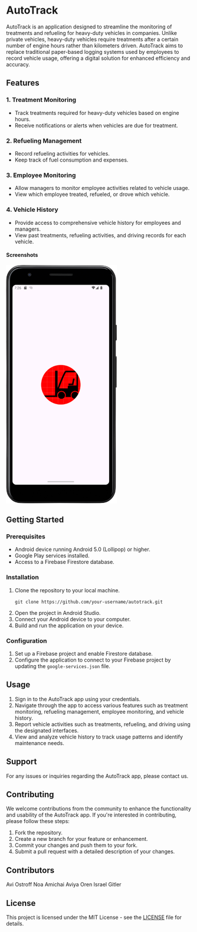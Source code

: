 # AutoTrack

AutoTrack is an application designed to streamline the monitoring of treatments and refueling for heavy-duty vehicles in companies. Unlike private vehicles, heavy-duty vehicles require treatments after a certain number of engine hours rather than kilometers driven. AutoTrack aims to replace traditional paper-based logging systems used by employees to record vehicle usage, offering a digital solution for enhanced efficiency and accuracy.

## Features

### 1. Treatment Monitoring
- Track treatments required for heavy-duty vehicles based on engine hours.
- Receive notifications or alerts when vehicles are due for treatment.

### 2. Refueling Management
- Record refueling activities for vehicles.
- Keep track of fuel consumption and expenses.

### 3. Employee Monitoring
- Allow managers to monitor employee activities related to vehicle usage.
- View which employee treated, refueled, or drove which vehicle.

### 4. Vehicle History
- Provide access to comprehensive vehicle history for employees and managers.
- View past treatments, refueling activities, and driving records for each vehicle.

#### Screenshots
<img src="Screenshots/First_screen.png" alt="Image" width="300px">

## Getting Started

### Prerequisites
- Android device running Android 5.0 (Lollipop) or higher.
- Google Play services installed.
- Access to a Firebase Firestore database.

### Installation
1. Clone the repository to your local machine.
   ```
   git clone https://github.com/your-username/autotrack.git
   ```
2. Open the project in Android Studio.
3. Connect your Android device to your computer.
4. Build and run the application on your device.

### Configuration
1. Set up a Firebase project and enable Firestore database.
2. Configure the application to connect to your Firebase project by updating the `google-services.json` file.

## Usage
1. Sign in to the AutoTrack app using your credentials.
2. Navigate through the app to access various features such as treatment monitoring, refueling management, employee monitoring, and vehicle history.
3. Report vehicle activities such as treatments, refueling, and driving using the designated interfaces.
4. View and analyze vehicle history to track usage patterns and identify maintenance needs.

## Support
For any issues or inquiries regarding the AutoTrack app, please contact us.

## Contributing
We welcome contributions from the community to enhance the functionality and usability of the AutoTrack app. If you're interested in contributing, please follow these steps:
1. Fork the repository.
2. Create a new branch for your feature or enhancement.
3. Commit your changes and push them to your fork.
4. Submit a pull request with a detailed description of your changes.

## Contributors
Avi Ostroff
Noa Amichai
Aviya Oren
Israel Gitler

## License
This project is licensed under the MIT License - see the [LICENSE](LICENSE) file for details.
